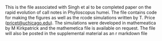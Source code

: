 This is the file associated with Singh et  al to be completed paper on the rapid evolution of call notes in Phylloscopus humei. 
The file contains code for making the figures as well as the rcode simulations written by T. Price (pricet@uchicago.edu).
The simulations were developed in mathemeatica by M Kirkpatrick and the mathemetica file is available on request.
The file will also be posted in the supplemental material as an r markdown file
